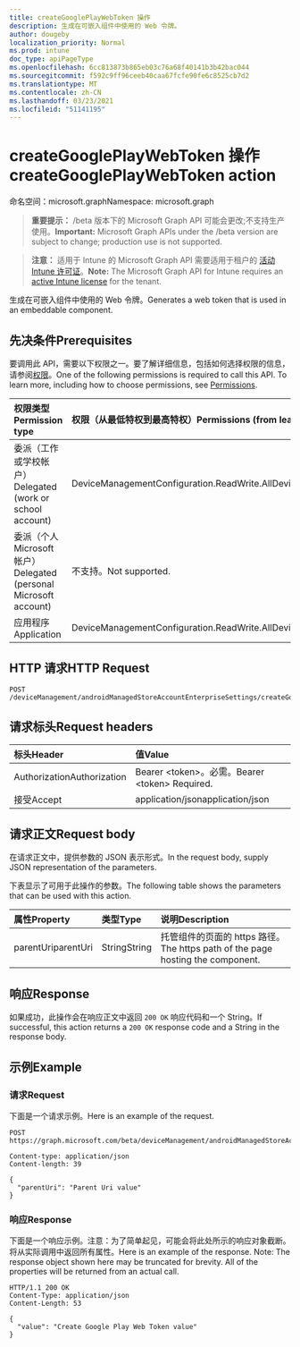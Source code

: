 ```yaml
---
title: createGooglePlayWebToken 操作
description: 生成在可嵌入组件中使用的 Web 令牌。
author: dougeby
localization_priority: Normal
ms.prod: intune
doc_type: apiPageType
ms.openlocfilehash: 6cc813873b865eb03c76a68f40141b3b42bac044
ms.sourcegitcommit: f592c9ff96ceeb40caa67fcfe90fe6c8525cb7d2
ms.translationtype: MT
ms.contentlocale: zh-CN
ms.lasthandoff: 03/23/2021
ms.locfileid: "51141195"
---
```

# <a name="creategoogleplaywebtoken-action"></a><span data-ttu-id="a0ada-103">createGooglePlayWebToken 操作</span><span class="sxs-lookup"><span data-stu-id="a0ada-103">createGooglePlayWebToken action</span></span>

<span data-ttu-id="a0ada-104">命名空间：microsoft.graph</span><span class="sxs-lookup"><span data-stu-id="a0ada-104">Namespace: microsoft.graph</span></span>

> <span data-ttu-id="a0ada-105">**重要提示：** /beta 版本下的 Microsoft Graph API 可能会更改;不支持生产使用。</span><span class="sxs-lookup"><span data-stu-id="a0ada-105">**Important:** Microsoft Graph APIs under the /beta version are subject to change; production use is not supported.</span></span>

> <span data-ttu-id="a0ada-106">**注意：** 适用于 Intune 的 Microsoft Graph API 需要适用于租户的 [活动 Intune 许可证](https://go.microsoft.com/fwlink/?linkid=839381)。</span><span class="sxs-lookup"><span data-stu-id="a0ada-106">**Note:** The Microsoft Graph API for Intune requires an [active Intune license](https://go.microsoft.com/fwlink/?linkid=839381) for the tenant.</span></span>

<span data-ttu-id="a0ada-107">生成在可嵌入组件中使用的 Web 令牌。</span><span class="sxs-lookup"><span data-stu-id="a0ada-107">Generates a web token that is used in an embeddable component.</span></span>

## <a name="prerequisites"></a><span data-ttu-id="a0ada-108">先决条件</span><span class="sxs-lookup"><span data-stu-id="a0ada-108">Prerequisites</span></span>
<span data-ttu-id="a0ada-p101">要调用此 API，需要以下权限之一。要了解详细信息，包括如何选择权限的信息，请参阅[权限](/graph/permissions-reference)。</span><span class="sxs-lookup"><span data-stu-id="a0ada-p101">One of the following permissions is required to call this API. To learn more, including how to choose permissions, see [Permissions](/graph/permissions-reference).</span></span>

|<span data-ttu-id="a0ada-111">权限类型</span><span class="sxs-lookup"><span data-stu-id="a0ada-111">Permission type</span></span>|<span data-ttu-id="a0ada-112">权限（从最低特权到最高特权）</span><span class="sxs-lookup"><span data-stu-id="a0ada-112">Permissions (from least to most privileged)</span></span>|
|:---|:---|
|<span data-ttu-id="a0ada-113">委派（工作或学校帐户）</span><span class="sxs-lookup"><span data-stu-id="a0ada-113">Delegated (work or school account)</span></span>|<span data-ttu-id="a0ada-114">DeviceManagementConfiguration.ReadWrite.All</span><span class="sxs-lookup"><span data-stu-id="a0ada-114">DeviceManagementConfiguration.ReadWrite.All</span></span>|
|<span data-ttu-id="a0ada-115">委派（个人 Microsoft 帐户）</span><span class="sxs-lookup"><span data-stu-id="a0ada-115">Delegated (personal Microsoft account)</span></span>|<span data-ttu-id="a0ada-116">不支持。</span><span class="sxs-lookup"><span data-stu-id="a0ada-116">Not supported.</span></span>|
|<span data-ttu-id="a0ada-117">应用程序</span><span class="sxs-lookup"><span data-stu-id="a0ada-117">Application</span></span>|<span data-ttu-id="a0ada-118">DeviceManagementConfiguration.ReadWrite.All</span><span class="sxs-lookup"><span data-stu-id="a0ada-118">DeviceManagementConfiguration.ReadWrite.All</span></span>|

## <a name="http-request"></a><span data-ttu-id="a0ada-119">HTTP 请求</span><span class="sxs-lookup"><span data-stu-id="a0ada-119">HTTP Request</span></span>
<!-- {
  "blockType": "ignored"
}
-->
``` http
POST /deviceManagement/androidManagedStoreAccountEnterpriseSettings/createGooglePlayWebToken
```

## <a name="request-headers"></a><span data-ttu-id="a0ada-120">请求标头</span><span class="sxs-lookup"><span data-stu-id="a0ada-120">Request headers</span></span>
|<span data-ttu-id="a0ada-121">标头</span><span class="sxs-lookup"><span data-stu-id="a0ada-121">Header</span></span>|<span data-ttu-id="a0ada-122">值</span><span class="sxs-lookup"><span data-stu-id="a0ada-122">Value</span></span>|
|:---|:---|
|<span data-ttu-id="a0ada-123">Authorization</span><span class="sxs-lookup"><span data-stu-id="a0ada-123">Authorization</span></span>|<span data-ttu-id="a0ada-124">Bearer &lt;token&gt;。必需。</span><span class="sxs-lookup"><span data-stu-id="a0ada-124">Bearer &lt;token&gt; Required.</span></span>|
|<span data-ttu-id="a0ada-125">接受</span><span class="sxs-lookup"><span data-stu-id="a0ada-125">Accept</span></span>|<span data-ttu-id="a0ada-126">application/json</span><span class="sxs-lookup"><span data-stu-id="a0ada-126">application/json</span></span>|

## <a name="request-body"></a><span data-ttu-id="a0ada-127">请求正文</span><span class="sxs-lookup"><span data-stu-id="a0ada-127">Request body</span></span>
<span data-ttu-id="a0ada-128">在请求正文中，提供参数的 JSON 表示形式。</span><span class="sxs-lookup"><span data-stu-id="a0ada-128">In the request body, supply JSON representation of the parameters.</span></span>

<span data-ttu-id="a0ada-129">下表显示了可用于此操作的参数。</span><span class="sxs-lookup"><span data-stu-id="a0ada-129">The following table shows the parameters that can be used with this action.</span></span>

|<span data-ttu-id="a0ada-130">属性</span><span class="sxs-lookup"><span data-stu-id="a0ada-130">Property</span></span>|<span data-ttu-id="a0ada-131">类型</span><span class="sxs-lookup"><span data-stu-id="a0ada-131">Type</span></span>|<span data-ttu-id="a0ada-132">说明</span><span class="sxs-lookup"><span data-stu-id="a0ada-132">Description</span></span>|
|:---|:---|:---|
|<span data-ttu-id="a0ada-133">parentUri</span><span class="sxs-lookup"><span data-stu-id="a0ada-133">parentUri</span></span>|<span data-ttu-id="a0ada-134">String</span><span class="sxs-lookup"><span data-stu-id="a0ada-134">String</span></span>|<span data-ttu-id="a0ada-135">托管组件的页面的 https 路径。</span><span class="sxs-lookup"><span data-stu-id="a0ada-135">The https path of the page hosting the component.</span></span>|



## <a name="response"></a><span data-ttu-id="a0ada-136">响应</span><span class="sxs-lookup"><span data-stu-id="a0ada-136">Response</span></span>
<span data-ttu-id="a0ada-137">如果成功，此操作会在响应正文中返回 `200 OK` 响应代码和一个 String。</span><span class="sxs-lookup"><span data-stu-id="a0ada-137">If successful, this action returns a `200 OK` response code and a String in the response body.</span></span>

## <a name="example"></a><span data-ttu-id="a0ada-138">示例</span><span class="sxs-lookup"><span data-stu-id="a0ada-138">Example</span></span>

### <a name="request"></a><span data-ttu-id="a0ada-139">请求</span><span class="sxs-lookup"><span data-stu-id="a0ada-139">Request</span></span>
<span data-ttu-id="a0ada-140">下面是一个请求示例。</span><span class="sxs-lookup"><span data-stu-id="a0ada-140">Here is an example of the request.</span></span>
``` http
POST https://graph.microsoft.com/beta/deviceManagement/androidManagedStoreAccountEnterpriseSettings/createGooglePlayWebToken

Content-type: application/json
Content-length: 39

{
  "parentUri": "Parent Uri value"
}
```

### <a name="response"></a><span data-ttu-id="a0ada-141">响应</span><span class="sxs-lookup"><span data-stu-id="a0ada-141">Response</span></span>
<span data-ttu-id="a0ada-p102">下面是一个响应示例。注意：为了简单起见，可能会将此处所示的响应对象截断。将从实际调用中返回所有属性。</span><span class="sxs-lookup"><span data-stu-id="a0ada-p102">Here is an example of the response. Note: The response object shown here may be truncated for brevity. All of the properties will be returned from an actual call.</span></span>
``` http
HTTP/1.1 200 OK
Content-Type: application/json
Content-Length: 53

{
  "value": "Create Google Play Web Token value"
}
```




